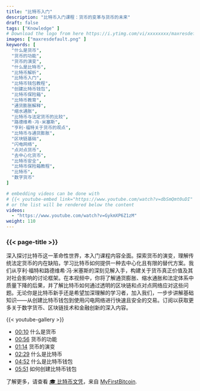 ```yaml
---
title: "比特币入门"
description: "比特币入门课程：货币的变革与货币的未来"
draft: false
tags: ["Knowledge" ]
# Download the logo from here https://i.ytimg.com/vi/xxxxxxxx/maxresdefault.jpg
images: ["maxresdefault.png" ]
keywords: [
  "什么是货币",
  "货币的功能",
  "货币的演变",
  "什么是比特币",
  "比特币解析",
  "比特币入门",
  "比特币钱包教程",
  "创建比特币钱包",
  "比特币保险箱",
  "比特币教育",
  "通货膨胀解释",
  "缩水通胀",
  "比特币与法定货币的比较",
  "路德维希·冯·米塞斯",
  "亨利·福特关于货币的观点",
  "比特币与通货膨胀",
  "区块链基础",
  "闪电网络",
  "点对点货币",
  "去中心化货币",
  "比特币安全",
  "比特币保险箱教程",
  "比特币",
  "数字货币"
]

# embedding videos can be done with 
# {{< youtube-embed link="https://www.youtube.com/watch?v=dbSmQmt0uDI" >}}
# or the list will be rendered below the content
videos:
  - "https://www.youtube.com/watch?v=GykmXP6Z1zM"
weight: 110
---
```


### {{< page-title >}}  

深入探讨比特币这一革命性世界，本入门课程内容全面。探索货币的演变，理解传统法定货币的内在缺陷，学习比特币如何提供一种去中心化且有限的替代方案。我们从亨利·福特和路德维希·冯·米塞斯的深刻见解入手，构建关于货币真正价值及其对社会影响的讨论框架。在本视频中，你将了解通货膨胀、缩水通胀和法定体系中质量下降的后果，并了解比特币如何通过透明的区块链和点对点网络应对这些问题。无论你是比特币新手还是希望加深理解的学习者，加入我们，一步步讲解基础知识——从创建比特币钱包到使用闪电网络进行快速且安全的交易。订阅以获取更多关于数字货币、区块链技术和金融创新的深入内容。


{{< youtube-gallery >}} 

 
- [00:10](https://www.youtube.com/watch?v=GykmXP6Z1zM&t=10s) 什么是货币
- [00:56](https://www.youtube.com/watch?v=GykmXP6Z1zM&t=56s) 货币的功能
- [01:14](https://www.youtube.com/watch?v=GykmXP6Z1zM&t=74s) 货币的演变
- [02:29](https://www.youtube.com/watch?v=GykmXP6Z1zM&t=149s) 什么是比特币
- [04:52](https://www.youtube.com/watch?v=GykmXP6Z1zM&t=292s) 什么是比特币钱包
- [05:51](https://www.youtube.com/watch?v=GykmXP6Z1zM&t=351s) 如何创建比特币钱包



了解更多，请查看 [🎓 比特币文凭](https://github.com/MyFirstBitcoin/Bitcoin-Diploma-2025/blob/main/Bitcoin%20Diploma%20-%202025%20-%20PDF.pdf)，来自 [MyFirstBitcoin](https://github.com/MyFirstBitcoin/).